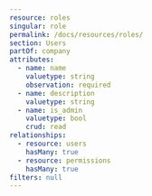 ```yaml
---
resource: roles
singular: role
permalink: /docs/resources/roles/
section: Users
partOf: company
attributes:
  - name: name
    valuetype: string
    observation: required
  - name: description
    valuetype: string
  - name: is_admin
    valuetype: bool
    crud: read
relationships:
  - resource: users
    hasMany: true
  - resource: permissions
    hasMany: true
filters: null
---
```

